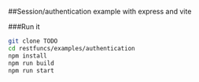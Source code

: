 ##Session/authentication example with express and vite 

###Run it
```bash
git clone TODO
cd restfuncs/examples/authentication
npm install
npm run build
npm run start
```